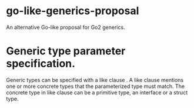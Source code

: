 # go-like-generics-proposal
An alternative Go-like proposal for Go2 generics.

# Generic type parameter specification.

Generic types can be specified with a like clause . 
A like clause mentions one or more concrete types 
that the parameterized type must match. 
The concrete type in like clause can be a primitive type, an interface or a struct type.
